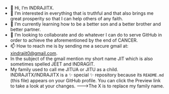 - 👋 Hi, I’m INDRAJITX.
- 👀 I’m interested in everything that is truthful and that also brings me great prosperity so that I can help others of any faith.
- 🌱 I’m currently learning how to be a better son and a better brother and better partner.
- 💞️ I’m looking to collaborate and do whatever I can do to serve GitHub in order to achieve the aforementioned by the end of CANCER.
- 📫 How to reach me is by sending me a secure gmail at: xindrajit0@gmail.com.
-    In the subject of the gmail mention my short name JIT which is also sometimes spelled JEET and INDRAGIT.
-    My family used to call me JITUA or JITU as a child.
INDRAJITX/INDRAJITX is a ✨ special ✨ repository because its `README.md` (this file) appears on your GitHub profile.
You can click the Preview link to take a look at your changes.
--->The X is to replace my family name.
